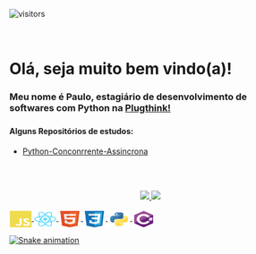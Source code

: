 ![visitors](http://estruyf-github.azurewebsites.net/api/VisitorHit?user=pauloabreu&repo=pauloabreu&countColorcountColor)
 <br><br><br>

# Olá, seja muito bem vindo(a)!
### Meu nome é Paulo, estagiário de desenvolvimento de softwares com Python na [Plugthink!](https://plugthink.com/) 
### 

#### Alguns Repositórios de estudos:
* [Python-Conconrrente-Assincrona](https://github.com/pauloabreu/Python-Conconrrente-Assincrona)

<br><br>

<div align="center">
  <a href="https://github.com/pauloabreu">
  <img height="180em" src="https://github-readme-stats.vercel.app/api?username=pauloabreu&show_icons=true&theme=dracula&include_all_commits=true&count_private=true"/>
  <img height="180em" src="https://github-readme-stats.vercel.app/api/top-langs/?username=pauloabreu&layout=compact&langs_count=7&theme=dracula"/>
</div>
<div style="display: inline_block"><br>
  <img align="center" alt="Js" height="30" width="40" src="https://raw.githubusercontent.com/devicons/devicon/master/icons/javascript/javascript-plain.svg">
  <img align="center" alt="React" height="30" width="40" src="https://raw.githubusercontent.com/devicons/devicon/master/icons/react/react-original.svg">
  <img align="center" alt="HTML" height="30" width="40" src="https://raw.githubusercontent.com/devicons/devicon/master/icons/html5/html5-original.svg">
  <img align="center" alt="CSS" height="30" width="40" src="https://raw.githubusercontent.com/devicons/devicon/master/icons/css3/css3-original.svg">
  <img align="center" alt="Python" height="30" width="40" src="https://raw.githubusercontent.com/devicons/devicon/master/icons/python/python-original.svg">
  <img align="center" alt="Csharp" height="30" width="40" src="https://raw.githubusercontent.com/devicons/devicon/master/icons/csharp/csharp-original.svg">
</div>
 
 
  ![Snake animation](https://github.com/rafaballerini/pauloabreu/blob/output/github-contribution-grid-snake.svg)

